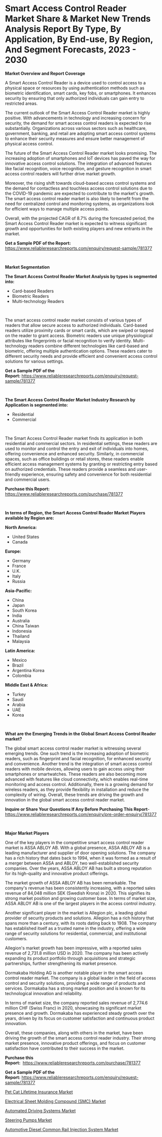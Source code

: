 <p><h1>Smart Access Control Reader Market Share & Market New Trends Analysis Report By Type, By Application, By End-use, By Region, And Segment Forecasts, 2023 - 2030</h1></p><p><strong>Market Overview and Report Coverage</strong></p>
<p><p>A Smart Access Control Reader is a device used to control access to a physical space or resources by using authentication methods such as biometric identification, smart cards, key fobs, or smartphones. It enhances security by ensuring that only authorized individuals can gain entry to restricted areas.</p><p>The current outlook of the Smart Access Control Reader market is highly positive. With advancements in technology and increasing concern for security, the demand for smart access control readers is expected to rise substantially. Organizations across various sectors such as healthcare, government, banking, and retail are adopting smart access control systems to enhance their security measures and ensure better management of physical access control.</p><p>The future of the Smart Access Control Reader market looks promising. The increasing adoption of smartphones and IoT devices has paved the way for innovative access control solutions. The integration of advanced features like facial recognition, voice recognition, and gesture recognition in smart access control readers will further drive market growth.</p><p>Moreover, the rising shift towards cloud-based access control systems and the demand for contactless and touchless access control solutions due to the COVID-19 pandemic are expected to contribute to the market's growth. The smart access control reader market is also likely to benefit from the need for centralized control and monitoring systems, as organizations look for efficient ways to manage multiple access points.</p><p>Overall, with the projected CAGR of 8.7% during the forecasted period, the Smart Access Control Reader market is expected to witness significant growth and opportunities for both existing players and new entrants in the market.</p></p>
<p><strong>Get a Sample PDF of the Report:</strong> <a href="https://www.reliableresearchreports.com/enquiry/request-sample/781377">https://www.reliableresearchreports.com/enquiry/request-sample/781377</a></p>
<p>&nbsp;</p>
<p><strong>Market Segmentation</strong></p>
<p><strong>The Smart Access Control Reader Market Analysis by types is segmented into:</strong></p>
<p><ul><li>Card-based Readers</li><li>Biometric Readers</li><li>Multi-technology Readers</li></ul></p>
<p>&nbsp;</p>
<p><p>The smart access control reader market consists of various types of readers that allow secure access to authorized individuals. Card-based readers utilize proximity cards or smart cards, which are swiped or tapped on the reader to grant access. Biometric readers use unique physiological attributes like fingerprints or facial recognition to verify identity. Multi-technology readers combine different technologies like card-based and biometric, offering multiple authentication options. These readers cater to different security needs and provide efficient and convenient access control solutions for various settings.</p></p>
<p><strong>Get a Sample PDF of the Report:</strong>&nbsp;<a href="https://www.reliableresearchreports.com/enquiry/request-sample/781377">https://www.reliableresearchreports.com/enquiry/request-sample/781377</a></p>
<p>&nbsp;</p>
<p><strong>The Smart Access Control Reader Market Industry Research by Application is segmented into:</strong></p>
<p><ul><li>Residential</li><li>Commercial</li></ul></p>
<p>&nbsp;</p>
<p><p>The Smart Access Control Reader market finds its application in both residential and commercial sectors. In residential settings, these readers are used to monitor and control the entry and exit of individuals into homes, offering convenience and enhanced security. Similarly, in commercial spaces, such as office buildings or retail stores, these readers enable efficient access management systems by granting or restricting entry based on authorized credentials. These readers provide a seamless and user-friendly experience, ensuring safety and convenience for both residential and commercial users.</p></p>
<p><strong>Purchase this Report:</strong>&nbsp; <a href="https://www.reliableresearchreports.com/purchase/781377">https://www.reliableresearchreports.com/purchase/781377</a></p>
<p>&nbsp;</p>
<p><strong>In terms of Region, the Smart Access Control Reader Market Players available by Region are:</strong></p>
<p>
    <p> <strong> North America: </strong>
        <ul>
            <li>United States</li>
            <li>Canada</li>
        </ul>
        </p> 
    <p> <strong> Europe: </strong>
        <ul>
            <li>Germany</li>
            <li>France</li>
            <li>U.K.</li>
            <li>Italy</li>
            <li>Russia</li>
        </ul>
        </p> 
    <p> <strong> Asia-Pacific: </strong>
        <ul>
            <li>China</li>
            <li>Japan</li>
            <li>South Korea</li>
            <li>India</li>
            <li>Australia</li>
            <li>China Taiwan</li>
            <li>Indonesia</li>
            <li>Thailand</li>
            <li>Malaysia</li>
        </ul>
        </p> 
    <p> <strong> Latin America: </strong>
        <ul>
            <li>Mexico</li>
            <li>Brazil</li>
            <li>Argentina Korea</li>
            <li>Colombia</li>
        </ul>
        </p> 
    <p> <strong> Middle East & Africa: </strong>
        <ul>
            <li>Turkey</li>
            <li>Saudi</li>
            <li>Arabia</li>
            <li>UAE</li>
            <li>Korea</li>
        </ul>
    </p>
    </p>
<p>&nbsp;</p>
<p><strong>What are the Emerging Trends in the Global Smart Access Control Reader market?</strong></p>
<p><p>The global smart access control reader market is witnessing several emerging trends. One such trend is the increasing adoption of biometric readers, such as fingerprint and facial recognition, for enhanced security and convenience. Another trend is the integration of smart access control readers with mobile devices, allowing users to gain access using their smartphones or smartwatches. These readers are also becoming more advanced with features like cloud connectivity, which enables real-time monitoring and access control. Additionally, there is a growing demand for wireless readers, as they provide flexibility in installation and reduce the complexity of wiring. Overall, these trends are driving the growth and innovation in the global smart access control reader market.</p></p>
<p><strong>Inquire or Share Your Questions If Any Before Purchasing This Report</strong>- <a href="https://www.reliableresearchreports.com/enquiry/pre-order-enquiry/781377">https://www.reliableresearchreports.com/enquiry/pre-order-enquiry/781377</a></p>
<p>&nbsp;</p>
<p><strong>Major Market Players</strong></p>
<p><p>One of the key players in the competitive smart access control reader market is ASSA ABLOY AB. With a global presence, ASSA ABLOY AB is a leading manufacturer and supplier of door opening solutions. The company has a rich history that dates back to 1994, when it was formed as a result of a merger between ASSA and ABLOY, two well-established security companies. Over the years, ASSA ABLOY AB has built a strong reputation for its high-quality and innovative product offerings.</p><p>The market growth of ASSA ABLOY AB has been remarkable. The company's revenue has been consistently increasing, with a reported sales revenue of 84,048 million SEK (Swedish Krona) in 2020. This signifies its strong market position and growing customer base. In terms of market size, ASSA ABLOY AB is one of the largest players in the access control industry.</p><p>Another significant player in the market is Allegion plc, a leading global provider of security products and solutions. Allegion has a rich history that spans more than a century, with its roots dating back to 1908. The company has established itself as a trusted name in the industry, offering a wide range of security solutions for residential, commercial, and institutional customers.</p><p>Allegion's market growth has been impressive, with a reported sales revenue of 2,731.8 million USD in 2020. The company has been actively expanding its product portfolio through acquisitions and strategic partnerships, further strengthening its market presence.</p><p>Dormakaba Holding AG is another notable player in the smart access control reader market. The company is a global leader in the field of access control and security solutions, providing a wide range of products and services. Dormakaba has a strong market position and is known for its technological innovation and reliability.</p><p>In terms of market size, the company reported sales revenue of 2,774.6 million CHF (Swiss Franc) in 2020, showcasing its significant market presence and growth. Dormakaba has experienced steady growth over the years, driven by its focus on customer satisfaction and continuous product innovation.</p><p>Overall, these companies, along with others in the market, have been driving the growth of the smart access control reader industry. Their strong market presence, innovative product offerings, and focus on customer satisfaction have contributed to their success in the market.</p></p>
<p><strong>Purchase this Report:</strong>&nbsp;&nbsp;<a href="https://www.reliableresearchreports.com/purchase/781377">https://www.reliableresearchreports.com/purchase/781377</a></p>
<p></p>
<p><strong>Get a Sample PDF of the Report:</strong>&nbsp;<a href="https://www.reliableresearchreports.com/enquiry/request-sample/781377">https://www.reliableresearchreports.com/enquiry/request-sample/781377</a></p>
<p><p><a href="https://medium.com/@daveblock1987/pet-cat-lifetime-insurance-market-insight-market-trends-growth-forecasted-from-2023-to-2030-c5202f397104">Pet Cat Lifetime Insurance Market</a></p><p><a href="https://medium.com/@jewelmohr/electrical-sheet-molding-compound-smc-market-research-report-its-history-and-forecast-2023-to-2206dee3267e">Electrical Sheet Molding Compound (SMC) Market</a></p><p><a href="https://www.linkedin.com/pulse/automated-driving-systems-market-size-share-amp-trends/">Automated Driving Systems Market</a></p><p><a href="https://www.linkedin.com/pulse/steering-pumps-market-size-share-global-analysis-report-2023/">Steering Pumps Market</a></p><p><a href="https://www.linkedin.com/pulse/automotive-diesel-common-rail-injection-system-market-1f/">Automotive Diesel Common Rail Injection System Market</a></p></p>